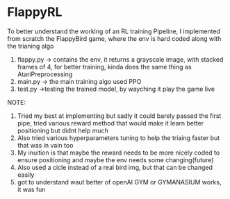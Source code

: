 # FlappyRL

To better understand the working of an RL training Pipeline, I implemented from scratch the FlappyBird game, where the env is hard coded along with the trianing algo
1. flappy.py -> contains the env, it returns a grayscale image, with stacked frames of 4, for better training, kinda does the same thing as AtariPreprocessing
2. main.py -> the main training algo used PPO
3. test.py ->testing the trained model, by wayching it play the game live


NOTE:
1. Tried my best at implementing but sadly it could barely passed the first pipe, tried various reward method that would make it learn better positioning but didnt help much
2. Also tried various hyperparameters tuning to help the triaing faster but that was in vain too
3. My inuition is that maybe the reward needs to be more nicely coded to ensure positioning and maybe the env needs some changing(future)
4. Also used a cicle instead of a real bird img, but that can be changed easily
5. got to understand waut better of openAI GYM or GYMANASIUM works, it was fun
   
